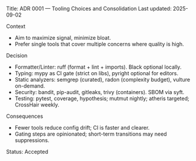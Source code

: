 Title: ADR 0001 — Tooling Choices and Consolidation
Last updated: 2025-09-02

Context
- Aim to maximize signal, minimize bloat.
- Prefer single tools that cover multiple concerns where quality is high.

Decision
- Formatter/Linter: ruff (format + lint + imports). Black optional locally.
- Typing: mypy as CI gate (strict on libs), pyright optional for editors.
- Static analyzers: semgrep (curated), radon (complexity budget), vulture on-demand.
- Security: bandit, pip-audit, gitleaks, trivy (containers). SBOM via syft.
- Testing: pytest, coverage, hypothesis; mutmut nightly; atheris targeted; CrossHair weekly.

Consequences
- Fewer tools reduce config drift; CI is faster and clearer.
- Gating steps are opinionated; short-term transitions may need suppressions.

Status: Accepted
